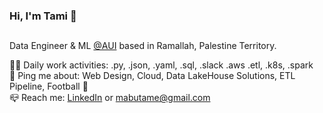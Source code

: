 ### Hi, I'm Tami 👋
##
Data Engineer & ML [@AUI](https://aui.io/) based in Ramallah, Palestine Territory.


:technologist: Daily work activities: .py, .json, .yaml, .sql, .slack .aws .etl, .k8s, .spark \
💬 Ping me about: Web Design, Cloud, Data LakeHouse Solutions, ETL Pipeline, Football :blue_heart: \
:mailbox_closed: Reach me: [LinkedIn](https://www.linkedin.com/in/mtamie) or mabutame@gmail.com


<!--
**mtami/mtami** is a ✨ _special_ ✨ repository because its `README.md` (this file) appears on your GitHub profile.

Here are some ideas to get you started:

- 🔭 I’m currently working on ...
- 🌱 I’m currently learning ...
- 👯 I’m looking to collaborate on ...
- 🤔 I’m looking for help with ...
- 💬 Ask me about ...
- 📫 How to reach me: ...
- 😄 Pronouns: ...
- ⚡ Fun fact: ...
-->

